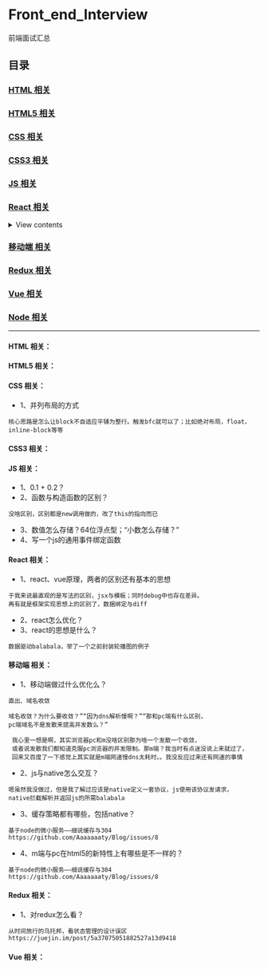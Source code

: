 # Front_end_Interview
前端面试汇总

## <a name='toc'>目录</a>

 ### [HTML 相关](#html-interviews)
 ### [HTML5 相关](#html5-interviews)
 ### [CSS 相关](#css-interviews)
 ### [CSS3 相关](#css3-interviews)
 ### [JS 相关](#js-interviews)
 ### [React 相关](#react-interviews)
 
 <details>
     <summary>View contents</summary>
    * [react、vue原理](#react_1)
    * [react怎么优化](#react_2)
    * [react的思想是什么](#react_3)
 </details>
 
 ### [移动端 相关](#app-interviews)
 ### [Redux 相关](#redux-interviews)
 ### [Vue 相关](#vue-interviews)
 ### [Node 相关](#node-interviews)

---
#### <a name='html-interviews'>HTML 相关：</a>
  
#### <a name='html5-interviews'>HTML5 相关：</a>

#### <a name='css-interviews'>CSS 相关：</a>

* 1、<a name='css_1'>并列布局的方式</a>
```
核心思路是怎么让block不自适应平铺为整行。触发bfc就可以了；比如绝对布局，float，inline-block等等
```


#### <a name='css3-interviews'>CSS3 相关：</a>

#### <a name='js-interviews'>JS 相关：</a>

* 1、<a name='js_1'>0.1 + 0.2？</a>
* 2、<a name='js_2'>函数与构造函数的区别？</a>
```
没啥区别，区别都是new调用做的，改了this的指向而已
```

* 3、<a name='js_3'>数值怎么存储？64位浮点型；“小数怎么存储？”</a>
* 4、<a name='js_4'>写一个js的通用事件绑定函数</a>


#### <a name='react-interviews'>React 相关：</a>

* 1、<a name='react_1'>react、vue原理，两者的区别还有基本的思想</a>
```
于我来说最直观的是写法的区别，jsx与模板；同时debug中也存在差异。
再有就是框架实现思想上的区别了，数据绑定与diff
```

* 2、<a name='react_1'>react怎么优化？</a> 
* 3、<a name='react_1'>react的思想是什么？</a> 

```
数据驱动balabala，举了一个之前封装轮播图的例子
```

#### <a name='app-interviews'>移动端 相关：</a>

* 1、<a name='app_1'>移动端做过什么优化么？</a>
```
直出、域名收敛

域名收敛？为什么要收敛？”“因为dns解析慢啊？”“那和pc端有什么区别，
pc端域名不是发散来提高并发数么？”

 我心里一想是啊，其实浏览器pc和m没啥区别那为啥一个发散一个收敛，
 或者说发散我们都知道克服pc浏览器的并发限制。那m端？我当时有点迷没说上来就过了，
 回来又百度了一下感觉上其实就是m端网速慢dns太耗时。。我没反应过来还有网速的事情
```

* 2、<a name='app_2'>js与native怎么交互？</a>
```
嗯虽然我没做过，但是我了解过应该是native定义一套协议，js使用该协议发请求，
native拦截解析并返回js的所需balabala
```

* 3、<a name='app_3'>缓存策略都有哪些，包括native？</a>
```
基于node的微小服务——细说缓存与304
https://github.com/Aaaaaaaty/Blog/issues/8
```

* 4、<a name='app_4'>m端与pc在html5的新特性上有哪些是不一样的？</a>
```
基于node的微小服务——细说缓存与304
https://github.com/Aaaaaaaty/Blog/issues/8
```



#### <a name='redux-interviews'>Redux 相关：</a>

* 1、<a name='redux_1'>对redux怎么看？</a>
```angular2html
从时间旅行的乌托邦，看状态管理的设计误区
https://juejin.im/post/5a37075051882527a13d9418
```

#### <a name='vue-interviews'>Vue 相关：</a>



